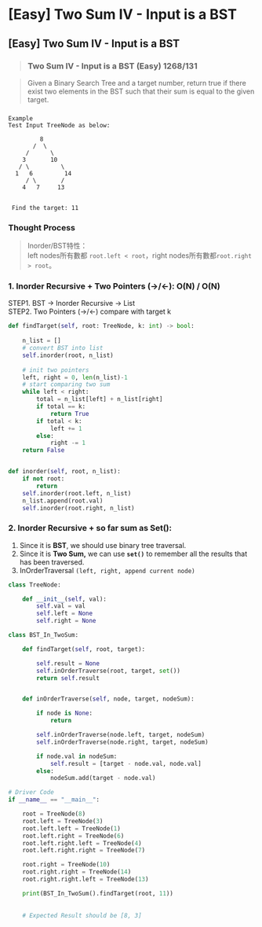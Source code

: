 # \[Easy\] Two Sum IV - Input is a BST

## \[Easy\] Two Sum IV - Input is a BST  

> ### Two Sum IV - Input is a BST   \(Easy\) 1268/131

> Given a Binary Search Tree and a target number, return true if there exist two elements in the BST such that their sum is equal to the given target.

### 

```text
Example
Test Input TreeNode as below:
 
         8
       /  \
     /      \
    3       10
   / \         \  
  1   6         14
     / \       /
    4   7     13  
    
    
 Find the target: 11
```

### Thought Process 

> Inorder/BST特性：  
> left nodes所有數都 `root.left < root`，right nodes所有數都`root.right > root`。

### 1. Inorder Recursive + Two Pointers \(-&gt;/&lt;-\):   O\(N\) / O\(N\)

STEP1. BST -&gt; Inorder Recursive -&gt; List  
STEP2. Two Pointers \(-&gt;/&lt;-\) compare with target k

```python
def findTarget(self, root: TreeNode, k: int) -> bool:
    
    n_list = []
    # convert BST into list
    self.inorder(root, n_list)
    
    # init two pointers
    left, right = 0, len(n_list)-1
    # start comparing two sum
    while left < right:
        total = n_list[left] + n_list[right]
        if total == k:
            return True
        if total < k:
            left += 1
        else:
            right -= 1
    return False


def inorder(self, root, n_list):
    if not root:
        return
    self.inorder(root.left, n_list)
    n_list.append(root.val)
    self.inorder(root.right, n_list)
```

### 2. Inorder Recursive + so far sum as Set\(\):

1. Since it is **BST**, we should use binary tree traversal.  
2. Since it is **Two Sum,** we can use **`set()`** to remember all the results that has been traversed. 
3. InOrderTraversal `(left, right, append current node)`

```python
class TreeNode:

	def __init__(self, val):
		self.val = val
		self.left = None
		self.right = None 

class BST_In_TwoSum:

	def findTarget(self, root, target):

		self.result = None
		self.inOrderTraverse(root, target, set())
		return self.result


	def inOrderTraverse(self, node, target, nodeSum):

		if node is None:
			return

		self.inOrderTraverse(node.left, target, nodeSum)
		self.inOrderTraverse(node.right, target, nodeSum)

		if node.val in nodeSum:
			self.result = [target - node.val, node.val]
		else:
			nodeSum.add(target - node.val)

# Driver Code 
if __name__ == "__main__": 

	root = TreeNode(8)
	root.left = TreeNode(3)
	root.left.left = TreeNode(1)
	root.left.right = TreeNode(6)
	root.left.right.left = TreeNode(4)
	root.left.right.right = TreeNode(7)

	root.right = TreeNode(10)
	root.right.right = TreeNode(14)
	root.right.right.left = TreeNode(13)

	print(BST_In_TwoSum().findTarget(root, 11))
	
	
	# Expected Result should be [8, 3]
```

